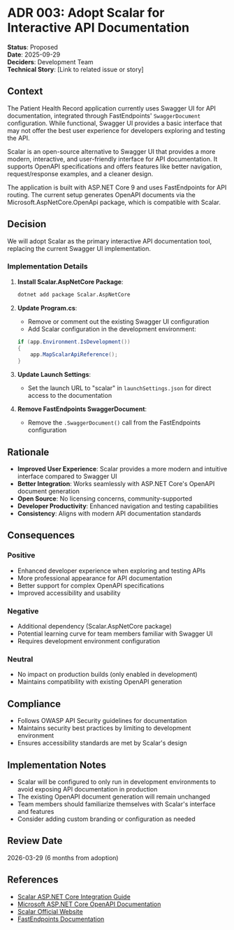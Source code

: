 # ADR 003: Adopt Scalar for Interactive API Documentation

**Status**: Proposed  
**Date**: 2025-09-29  
**Deciders**: Development Team  
**Technical Story**: [Link to related issue or story]

## Context

The Patient Health Record application currently uses Swagger UI for API documentation, integrated through FastEndpoints' `SwaggerDocument` configuration. While functional, Swagger UI provides a basic interface that may not offer the best user experience for developers exploring and testing the API.

Scalar is an open-source alternative to Swagger UI that provides a more modern, interactive, and user-friendly interface for API documentation. It supports OpenAPI specifications and offers features like better navigation, request/response examples, and a cleaner design.

The application is built with ASP.NET Core 9 and uses FastEndpoints for API routing. The current setup generates OpenAPI documents via the Microsoft.AspNetCore.OpenApi package, which is compatible with Scalar.

## Decision

We will adopt Scalar as the primary interactive API documentation tool, replacing the current Swagger UI implementation.

### Implementation Details

1. **Install Scalar.AspNetCore Package**:

   ```bash
   dotnet add package Scalar.AspNetCore
   ```

2. **Update Program.cs**:
   - Remove or comment out the existing Swagger UI configuration
   - Add Scalar configuration in the development environment:

   ```csharp
   if (app.Environment.IsDevelopment())
   {
       app.MapScalarApiReference();
   }
   ```

3. **Update Launch Settings**:
   - Set the launch URL to "scalar" in `launchSettings.json` for direct access to the documentation

4. **Remove FastEndpoints SwaggerDocument**:
   - Remove the `.SwaggerDocument()` call from the FastEndpoints configuration

## Rationale

- **Improved User Experience**: Scalar provides a more modern and intuitive interface compared to Swagger UI
- **Better Integration**: Works seamlessly with ASP.NET Core's OpenAPI document generation
- **Open Source**: No licensing concerns, community-supported
- **Developer Productivity**: Enhanced navigation and testing capabilities
- **Consistency**: Aligns with modern API documentation standards

## Consequences

### Positive

- Enhanced developer experience when exploring and testing APIs
- More professional appearance for API documentation
- Better support for complex OpenAPI specifications
- Improved accessibility and usability

### Negative

- Additional dependency (Scalar.AspNetCore package)
- Potential learning curve for team members familiar with Swagger UI
- Requires development environment configuration

### Neutral

- No impact on production builds (only enabled in development)
- Maintains compatibility with existing OpenAPI generation

## Compliance

- Follows OWASP API Security guidelines for documentation
- Maintains security best practices by limiting to development environment
- Ensures accessibility standards are met by Scalar's design

## Implementation Notes

- Scalar will be configured to only run in development environments to avoid exposing API documentation in production
- The existing OpenAPI document generation will remain unchanged
- Team members should familiarize themselves with Scalar's interface and features
- Consider adding custom branding or configuration as needed

## Review Date

2026-03-29 (6 months from adoption)

## References

- [Scalar ASP.NET Core Integration Guide](https://guides.scalar.com/scalar/scalar-api-references/integrations/net-aspnet-core/integration)
- [Microsoft ASP.NET Core OpenAPI Documentation](https://learn.microsoft.com/en-us/aspnet/core/fundamentals/openapi/using-openapi-documents?view=aspnetcore-9.0)
- [Scalar Official Website](https://scalar.com/)
- [FastEndpoints Documentation](https://fast-endpoints.com/)
